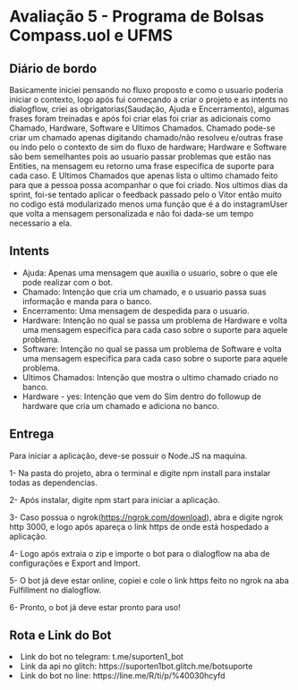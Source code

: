 # Avaliação 5 - Programa de Bolsas Compass.uol e UFMS

## Diário de bordo
Basicamente iniciei pensando no fluxo proposto e como o usuario poderia iniciar o contexto, logo após fui começando a criar o projeto e as intents no dialogflow, criei as obrigatorias(Saudação, Ajuda e Encerramento), algumas frases foram treinadas e após foi criar elas foi criar as adicionais como Chamado, Hardware, Software e Ultimos Chamados. Chamado pode-se criar um chamado apenas digitando chamado/não resolveu e/outras frase ou indo pelo o contexto de sim do fluxo de hardware; Hardware e Software são bem semelhantes pois ao usuario passar problemas que estão nas Entities, na mensagem eu retorno uma frase especifica de suporte para cada caso. E Ultimos Chamados que apenas lista o ultimo chamado feito para que a pessoa possa acompanhar o que foi criado. Nos ultimos dias da sprint, foi-se tentado aplicar o feedback passado pelo o Vitor então muito no codigo está modularizado menos uma função que é a do instagramUser que volta a mensagem personalizada e não foi dada-se um tempo necessario a ela.

## Intents
- Ajuda: Apenas uma mensagem que auxilia o usuario, sobre o que ele pode realizar com o bot.
- Chamado: Intenção que cria um chamado, e o usuario passa suas informação e manda para o banco.
- Encerramento: Uma mensagem de despedida para o usuario.
- Hardware: Intenção no qual se passa um problema de Hardware e volta uma mensagem especifica para cada caso sobre o suporte para aquele problema.
- Software: Intenção no qual se passa um problema de Software e volta uma mensagem especifica para cada caso sobre o suporte para aquele problema.
- Ultimos Chamados: Intenção que mostra o ultimo chamado criado no banco.
- Hardware - yes: Intenção que vem do Sim dentro do followup de hardware que cria um chamado e adiciona no banco.

## Entrega
Para iniciar a aplicação, deve-se possuir o Node.JS na maquina.

1- Na pasta do projeto, abra o terminal e digite npm install para instalar todas as dependencias.

2- Após instalar, digite npm start para iniciar a aplicação.

3- Caso possua o ngrok(https://ngrok.com/download), abra e digite ngrok http 3000, e logo após apareça o link https de onde está hospedado a aplicação.

4- Logo após extraia o zip e importe o bot para o dialogflow na aba de configurações e Export and Import.

5- O bot já deve estar online, copiei e cole o link https feito no ngrok na aba Fulfillment no dialogflow.

6- Pronto, o bot já deve estar pronto para uso!

## Rota e Link do Bot
<li>Link do bot no telegram: t.me/suporten1_bot
<li>Link da api no glitch: https://suporten1bot.glitch.me/botsuporte 
<li>Link do bot no line: https://line.me/R/ti/p/%40030hcyfd